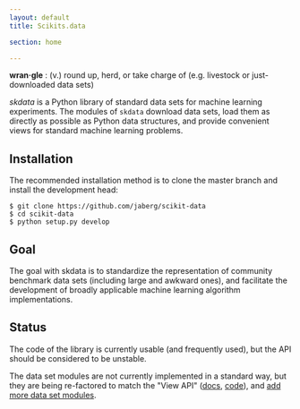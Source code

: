 ```yaml
---
layout: default
title: Scikits.data

section: home

---
```


**wran·gle**
: (v.) round up, herd, or take charge of (e.g. livestock or just-downloaded data sets)

_skdata_ is a Python library of standard data sets for machine learning experiments.
The modules of `skdata` download data sets, load them as directly as possible
as Python data structures, and provide convenient views for standard machine learning problems.

## Installation

The recommended installation method is to clone the master branch and
install the development head:

<pre><code>$ git clone https://github.com/jaberg/scikit-data
$ cd scikit-data
$ python setup.py develop</code></pre>


## Goal

The goal with skdata is to standardize the representation
of community benchmark data sets (including large and awkward ones),
and facilitate the development of broadly applicable machine learning algorithm implementations.


## Status

The code of the library is currently usable (and frequently used), but the API
should be considered to be unstable.

The data set modules are not currently implemented in a standard way, but they
are being re-factored to match the "View API"
([docs](https://github.com/jaberg/scikit-data/wiki/View-API),
[code](https://github.com/jaberg/scikit-data/blob/master/skdata/base.py)),
and [add more data set modules](https://github.com/jaberg/scikit-data/wiki/How-to-Create-a-New-Dataset-Module).

